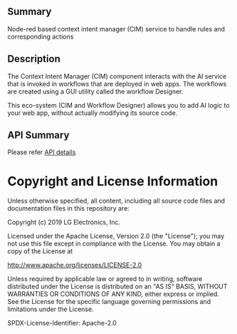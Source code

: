 Summary
-------
Node-red based context intent manager (CIM) service to handle rules and corresponding actions

Description
-----------
The Context Intent Manager (CIM) component interacts with the AI service that is invoked in workflows that are deployed in web apps. The workflows
are created using a GUI utility called the workflow Designer.

This eco-system (CIM and Workflow Designer) allows you to add AI logic to your web app, without actually modifying its source code.

API Summary
-----------
Please refer [API details](http://webosose.org/develop/ls2-api/ls2-api-reference/com-webos-service-contextintentmgr/)

Copyright and License Information
=================================
Unless otherwise specified, all content, including all source code files and
documentation files in this repository are:

Copyright (c) 2019 LG Electronics, Inc.

Licensed under the Apache License, Version 2.0 (the "License");
you may not use this file except in compliance with the License.
You may obtain a copy of the License at

http://www.apache.org/licenses/LICENSE-2.0

Unless required by applicable law or agreed to in writing, software
distributed under the License is distributed on an "AS IS" BASIS,
WITHOUT WARRANTIES OR CONDITIONS OF ANY KIND, either express or implied.
See the License for the specific language governing permissions and
limitations under the License.

SPDX-License-Identifier: Apache-2.0